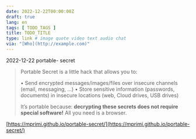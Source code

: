 ```yaml
---
date: 2022-12-22T00:00:00Z
draft: true
lang: en
tags: [ TODO_TAGS ]
title: TODO_TITLE
type: link # image quote video text audio chat
via: "[Who](http://example.com)"
---
```



2022-12-22 portable- secret


> Portable Secret is a little hack that allows you to:
>
> • Send encrypted messages/images/files over insecure channels (email, messaging, …)
> • Store sensitive information (passwords, documents) in insecure locations (web, Cloud drives, USB drives)
>
> It’s portable because: **decrypting these secrets does not require special software!** All you need is a browser.

[https://mprimi.github.io/portable-secret/](https://mprimi.github.io/portable-secret/)

